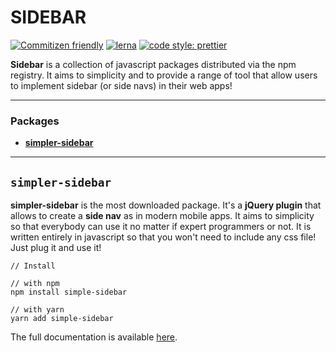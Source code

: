 # SIDEBAR

[![Commitizen friendly](https://img.shields.io/badge/commitizen-friendly-brightgreen.svg)](http://commitizen.github.io/cz-cli/)
[![lerna](https://img.shields.io/badge/maintained%20with-lerna-cc00ff.svg)](https://lerna.js.org/)
[![code style: prettier](https://img.shields.io/badge/code_style-prettier-ff69b4.svg)](https://github.com/prettier/prettier)

**Sidebar** is a collection of javascript packages distributed via the npm registry. It aims to simplicity and to provide a range of tool that allow users to implement sidebar (or side navs) in their web apps!

---

### Packages

- [**simpler-sidebar**](./packages/simpler/README.md)

---

## `simpler-sidebar`

**simpler-sidebar** is the most downloaded package. It's a **jQuery plugin** that allows to create a **side nav** as in modern mobile apps. It aims to simplicity so that everybody can use it no matter if expert programmers or not. It is written entirely in javascript so that you won't need to include any css file! Just plug it and use it!

```shell
// Install

// with npm
npm install simple-sidebar

// with yarn
yarn add simple-sidebar
```

The full documentation is available [here](./packages/simpler/README.md).

